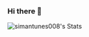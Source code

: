 ### Hi there 👋

![simantunes008's Stats](https://github-readme-stats.vercel.app/api?username=simantunes008&theme=tokyonight&show_icons=true&hide_border=true&count_private=true&hide=contribs)


<!--
**simantunes008/simantunes008** is a ✨ _special_ ✨ repository because its `README.md` (this file) appears on your GitHub profile.

Here are some ideas to get you started:

- 🔭 I’m currently working on ...
- 🌱 I’m currently learning ...
- 👯 I’m looking to collaborate on ...
- 🤔 I’m looking for help with ...
- 💬 Ask me about ...
- 📫 How to reach me: ...
- 😄 Pronouns: ...
- ⚡ Fun fact: ...
-->
